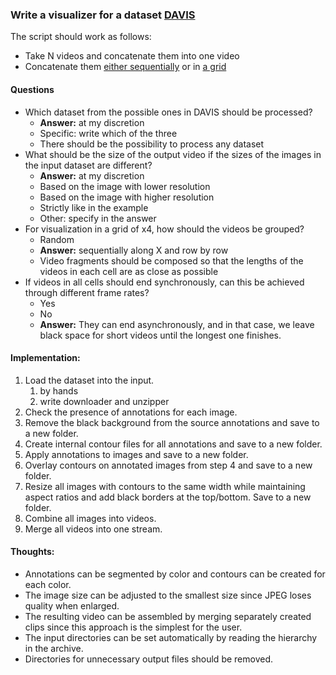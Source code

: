 ### Write a visualizer for a dataset <a href="https://davischallenge.org/">DAVIS</a>
The script should work as follows:
 - Take N videos and concatenate them into one video
 - Concatenate them <a href="https://davischallenge.org/images/DAVIS-2017-TrainVal.mp4">either sequentially</a> or in <a href="https://davischallenge.org/images/teaser/montage-2017.jpg">a grid</a>

#### Questions
 - Which dataset from the possible ones in DAVIS should be processed?
   - **Answer:** at my discretion
   - Specific: write which of the three
   - There should be the possibility to process any dataset
 - What should be the size of the output video if the sizes of the images in the input dataset are different?
   - **Answer:** at my discretion
   - Based on the image with lower resolution
   - Based on the image with higher resolution
   - Strictly like in the example
   - Other: specify in the answer
 - For visualization in a grid of x4, how should the videos be grouped?
   - Random
   - **Answer:** sequentially along X and row by row
   - Video fragments should be composed so that the lengths of the videos in each cell are as close as possible
 - If videos in all cells should end synchronously, can this be achieved through different frame rates?
   - Yes
   - No
   - **Answer:** They can end asynchronously, and in that case, we leave black space for short videos until the longest one finishes.

#### Implementation:
1. Load the dataset into the input.
   1. by hands
   2. write downloader and unzipper
2. Check the presence of annotations for each image.
3. Remove the black background from the source annotations and save to a new folder.
4. Create internal contour files for all annotations and save to a new folder.
5. Apply annotations to images and save to a new folder.
6. Overlay contours on annotated images from step 4 and save to a new folder.
7. Resize all images with contours to the same width while maintaining aspect ratios and add black borders at the top/bottom. Save to a new folder.
8. Combine all images into videos.
9. Merge all videos into one stream.

#### Thoughts:
 - Annotations can be segmented by color and contours can be created for each color.
 - The image size can be adjusted to the smallest size since JPEG loses quality when enlarged.
 - The resulting video can be assembled by merging separately created clips since this approach is the simplest for the user.
 - The input directories can be set automatically by reading the hierarchy in the archive.
 - Directories for unnecessary output files should be removed.